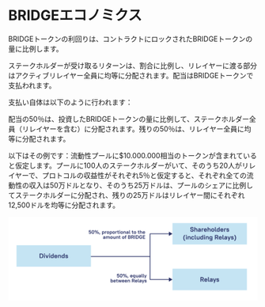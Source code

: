 # BRIDGEエコノミクス

BRIDGEトークンの利回りは、コントラクトにロックされたBRIDGEトークンの量に比例します。

ステークホルダーが受け取るリターンは、割合に比例し、リレイヤーに渡る部分はアクティブリレイヤー全員に均等に分配されます。配当はBRIDGEトークンで支払われます。

支払い自体は以下のように行われます：

配当の50％は、投資したBRIDGEトークンの量に比例して、ステークホルダー全員（リレイヤーを含む）に分配されます。残りの50％は、リレイヤー全員に均等に分配されます。

以下はその例です：流動性プールに$10.000.000相当のトークンが含まれていると仮定します。プールに100人のステークホルダーがいて、そのうち20人がリレイヤーで、プロトコルの収益性がそれぞれ5％と仮定すると、それぞれ全ての流動性の収入は50万ドルとなり、そのうち25万ドルは、プールのシェアに比例してステークホルダーに分配され、残りの25万ドルはリレイヤー間にそれぞれ12,500ドルを均等に分配されます。

![](<../../.gitbook/assets/image (22).png>)
